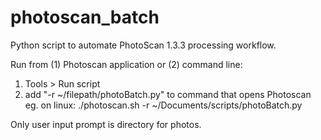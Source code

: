 # photoscan_batch
Python script to automate PhotoScan 1.3.3 processing workflow.

Run from (1) Photoscan application or (2) command line:

1. Tools > Run script
2. add "-r ~/filepath/photoBatch.py" to command that opens Photoscan
    eg. on linux: 
    ./photoscan.sh -r ~/Documents/scripts/photoBatch.py
    
Only user input prompt is directory for photos.
